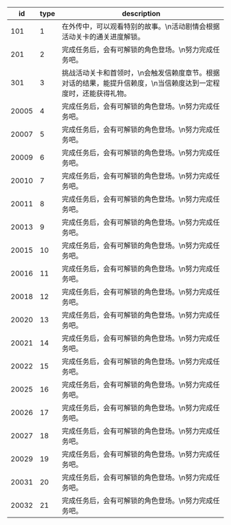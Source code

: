 |id|type|description|
| --- | --- | --- |
|101|1|在外传中，可以观看特别的故事。\n活动剧情会根据活动关卡的通关进度解锁。|
|201|2|完成任务后，会有可解锁的角色登场。\n努力完成任务吧。|
|301|3|挑战活动关卡和首领时，\n会触发信赖度章节。根据对话的结果，能提升信赖度，\n当信赖度达到一定程度时，还能获得礼物。|
|20005|4|完成任务后，会有可解锁的角色登场。\n努力完成任务吧。|
|20007|5|完成任务后，会有可解锁的角色登场。\n努力完成任务吧。|
|20009|6|完成任务后，会有可解锁的角色登场。\n努力完成任务吧。|
|20010|7|完成任务后，会有可解锁的角色登场。\n努力完成任务吧。|
|20011|8|完成任务后，会有可解锁的角色登场。\n努力完成任务吧。|
|20013|9|完成任务后，会有可解锁的角色登场。\n努力完成任务吧。|
|20015|10|完成任务后，会有可解锁的角色登场。\n努力完成任务吧。|
|20016|11|完成任务后，会有可解锁的角色登场。\n努力完成任务吧。|
|20018|12|完成任务后，会有可解锁的角色登场。\n努力完成任务吧。|
|20020|13|完成任务后，会有可解锁的角色登场。\n努力完成任务吧。|
|20021|14|完成任务后，会有可解锁的角色登场。\n努力完成任务吧。|
|20022|15|完成任务后，会有可解锁的角色登场。\n努力完成任务吧。|
|20025|16|完成任务后，会有可解锁的角色登场。\n努力完成任务吧。|
|20026|17|完成任务后，会有可解锁的角色登场。\n努力完成任务吧。|
|20027|18|完成任务后，会有可解锁的角色登场。\n努力完成任务吧。|
|20029|19|完成任务后，会有可解锁的角色登场。\n努力完成任务吧。|
|20031|20|完成任务后，会有可解锁的角色登场。\n努力完成任务吧。|
|20032|21|完成任务后，会有可解锁的角色登场。\n努力完成任务吧。|